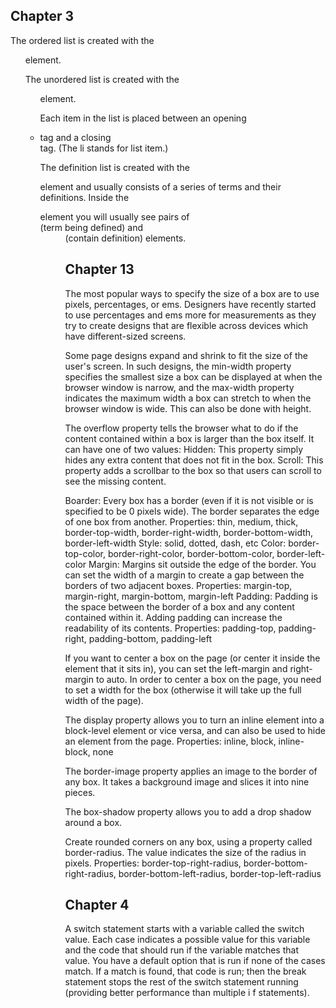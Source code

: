 <h2>Chapter 3</h2>
The ordered list is created with the <ol> element.

The unordered list is created with the <ul> element.

Each item in the list is placed between an opening <li> tag and a closing </li> tag. (The li stands for list item.)

The definition list is created with the <dl> element and usually consists of a series of terms and their definitions.
Inside the <dl> element you will usually see pairs of <dt> (term being defined) and <dd> (contain definition) elements.

<h2>Chapter 13</h2>
The most popular ways to specify the size of a box are
to use pixels, percentages, or ems. Designers have recently started to use percentages and ems more for measurements as they try to create designs that are flexible across devices which have different-sized screens.

Some page designs expand and shrink to fit the size of the user's screen. In such designs, the min-width property specifies the smallest size a box can be displayed at when the browser window is narrow, and the max-width property indicates the maximum width a box can stretch to when the browser window is wide. This can also be done with height. 

The overflow property tells the browser what to do if the content contained within a box is larger than the box itself. It can have one of two values:
Hidden: This property simply hides any extra content that does not fit in the box.
Scroll: This property adds a scrollbar to the box so that users can scroll to see the missing content.

Boarder: Every box has a border (even if it is not visible or is specified to be 0 pixels wide). The border separates the edge of one box from another.
    Properties: thin, medium, thick, border-top-width, border-right-width, border-bottom-width, border-left-width
    Style: solid, dotted, dash, etc
    Color: border-top-color, border-right-color, border-bottom-color, border-left-color
Margin: Margins sit outside the edge
of the border. You can set the width of a margin to create a gap between the borders of two adjacent boxes.
    Properties: margin-top, margin-right, margin-bottom, margin-left
Padding: Padding is the space between the border of a box and any content contained within it. Adding padding can increase the readability of its contents.
    Properties: padding-top, padding-right, padding-bottom, padding-left

If you want to center a box on the page (or center it inside the element that it sits in), you can set the left-margin and right-margin to auto.
In order to center a box on the page, you need to set a width for the box (otherwise it will take up the full width of the page).

The display property allows you to turn an inline element into a block-level element or vice versa, and can also be used to hide an element from the page.
    Properties: inline, block, inline-block, none

The border-image property applies an image to the border of any box. It takes a background image and slices it into nine pieces.

The box-shadow property allows you to add a drop shadow around a box. 

Create rounded corners on any box, using a property called border-radius. The value indicates the size of the radius in pixels.
    Properties: border-top-right-radius, border-bottom-right-radius, border-bottom-left-radius, border-top-left-radius

<h2>Chapter 4</h2>
A switch statement starts with a variable called the switch value. Each case indicates a possible value for this variable and the code that should run if the variable matches that value.  
You have a default option that is run if none of the cases match.
If a match is found, that code is run; then the break statement stops the rest of the switch statement running (providing better performance than multiple i f statements).  
